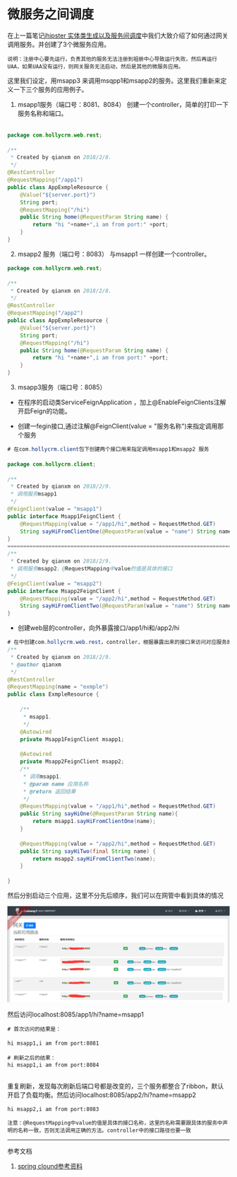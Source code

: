 # 微服务之间调度

在上一篇笔记[jhipster 实体类生成以及服务间调度](./docs/jhipster/jhipster-entity.md)中我们大致介绍了如何通过网关调用服务。并创建了3个微服务应用。  

`说明：注册中心要先运行，负责其他的服务无法注册到祖册中心导致运行失败，然后再运行UAA，如果UAA没有运行，则网关服务无法启动，然后是其他的微服务应用。`  

这里我们设定，用msapp3 来调用msqpp1和msapp2的服务。这里我们重新来定义一下三个服务的应用例子。

1. msapp1服务（端口号：8081、8084）
创建一个controller，简单的打印一下服务名称和端口。

```java

package com.hollycrm.web.rest;

/**
 * Created by qianxm on 2018/2/8.
 */
@RestController
@RequestMapping("/app1")
public class AppExmpleResource {
    @Value("${server.port}")
    String port;
    @RequestMapping("/hi")
    public String home(@RequestParam String name) {
        return "hi "+name+",i am from port:" +port;
    }
}

```

2. msapp2 服务（端口号：8083）
 与msapp1 一样创建一个controller。

```java
package com.hollycrm.web.rest;

/**
 * Created by qianxm on 2018/2/8.
 */
@RestController
@RequestMapping("/app2")
public class AppExmpleResource {
    @Value("${server.port}")
    String port;
    @RequestMapping("/hi")
    public String home(@RequestParam String name) {
        return "hi "+name+",i am from port:" +port;
    }
}
```

3. msapp3服务（端口号：8085）
- 在程序的启动类ServiceFeignApplication ，加上@EnableFeignClients注解开启Feign的功能。

- 创建一fegin接口,通过注解@FeignClient(value = "服务名称")来指定调用那个服务

```java
# 在com.hollycrm.client包下创建两个接口用来指定调用msapp1和msapp2 服务

package com.hollycrm.client;

/**
 * Created by qianxm on 2018/2/9.
 * 调用服务msapp1
 */
@FeignClient(value = "msapp1")
public interface Msapp1FeignClient {
    @RequestMapping(value = "/app1/hi",method = RequestMethod.GET)
    String sayHiFromClientOne(@RequestParam(value = "name") String name);
}
============================================================================
/**
 * Created by qianxm on 2018/2/9.
 * 调用服务msapp2，@RequestMapping中value的值是具体的接口
 */
@FeignClient(value = "msapp2")
public interface Msapp2FeignClient {
    @RequestMapping(value = "/app2/hi",method = RequestMethod.GET)
    String sayHiFromClientTwo(@RequestParam(value = "name") String name);
}
```

- 创建web层的controller，向外暴露接口/app1/hi和/app2/hi

```java
# 在中创建com.hollycrm.web.rest，controller，根据暴露出来的接口来访问对应服务的接口
/**
 * Created by qianxm on 2018/2/9.
 * @author qianxm
 */
@RestController
@RequestMapping(name = "exmple")
public class ExmpleResource {

    /**
     * msapp1.
     */
    @Autowired
    private Msapp1FeignClient msapp1;

    @Autowired
    private Msapp2FeignClient msapp2;
    /**
     * 调用msapp1.
     * @param name 应用名称
     * @return 返回结果
     */
    @RequestMapping(value = "/app1/hi",method = RequestMethod.GET)
    public String sayHiOne(@RequestParam String name){
        return msapp1.sayHiFromClientOne(name);
    }

    @RequestMapping(value = "/app2/hi",method = RequestMethod.GET)
    public String sayHiTwo(final String name) {
        return msapp2.sayHiFromClientTwo(name);
    }

}

```


 然后分别启动三个应用，这里不分先后顺序，我们可以在网管中看到具体的情况

![Alt Txt](./images/micro-service-1.png)  

然后访问localhost:8085/app1/hi?name=msapp1

```
# 首次访问的结果是：

hi msapp1,i am from port:8081

# 刷新之后的结果：
hi msapp1,i am from port:8084


```
重复刷新，发现每次刷新后端口号都是改变的，三个服务都整合了ribbon，默认开启了负载均衡。然后访问localhost:8085/app2/hi?name=msapp2

```
hi msapp2,i am from port:8083
```


`注意：@RequestMapping中value的值是具体的接口名称，这里的名称需要跟具体的服务中声明的名称一致，否则无法调用正确的方法。controller中的接口路径也要一致`

*****

参考文档
1. [spring clound参考资料](http://blog.csdn.net/forezp/article/details/70148833)




